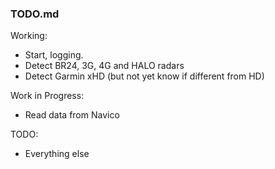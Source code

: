 ### TODO.md

Working:

* Start, logging.
* Detect BR24, 3G, 4G and HALO radars
* Detect Garmin xHD (but not yet know if different from HD)

Work in Progress:

* Read data from Navico

TODO:

* Everything else
